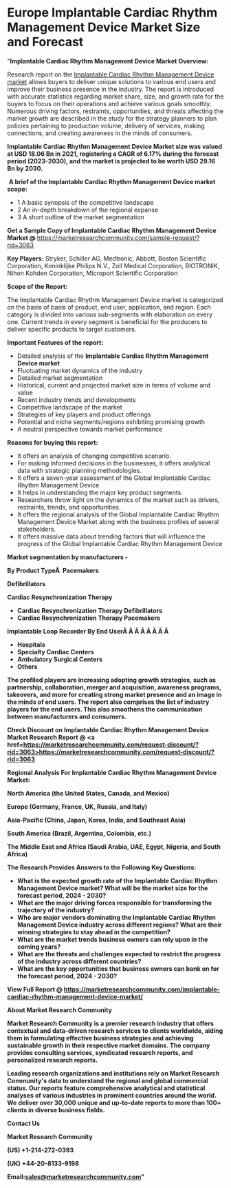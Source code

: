# Europe Implantable Cardiac Rhythm Management Device Market Size and Forecast
"<strong>Implantable Cardiac Rhythm Management Device Market Overview:</strong>

Research report on the <a href=https://marketresearchcommunity.com/implantable-cardiac-rhythm-management-device-market/>Implantable Cardiac Rhythm Management Device market</a> allows buyers to deliver unique solutions to various end users and improve their business presence in the industry. The report is introduced with accurate statistics regarding market share, size, and growth rate for the buyers to focus on their operations and achieve various goals smoothly. Numerous driving factors, restraints, opportunities, and threats affecting the market growth are described in the study for the strategy planners to plan policies pertaining to production volume, delivery of services, making connections, and creating awareness in the minds of consumers.

<strong>Implantable Cardiac Rhythm Management Device Market size was valued at USD 18.06 Bn in 2021, registering a CAGR of 6.17% during the forecast period (2023-2030), and the market is projected to be worth USD 29.16 Bn by 2030.</strong>

 <Strong>A brief of the Implantable Cardiac Rhythm Management Device market scope:</Strong>
<ul>
 <li>1  A basic synopsis of the competitive landscape</li>
 <li>2  An in-depth breakdown of the regional expanse</li>
 <li>3  A short outline of the market segmentation</li>
</ul>
<strong>Get a Sample Copy of Implantable Cardiac Rhythm Management Device Market @ </b></strong><a href=https://marketresearchcommunity.com/sample-request/?rid=3063><u>https://marketresearchcommunity.com/sample-request/?rid=3063</u></a>

<strong>Key Players:</strong> 
Stryker, Schiller AG, Medtronic, Abbott, Boston Scientific Corporation, Koninklijke Philips N.V., Zoll Medical Corporation, BIOTRONIK, Nihon Kohden Corporation, Microport Scientific Corporation

<strong>Scope of the Report:</strong>

The Implantable Cardiac Rhythm Management Device market is categorized on the basis of basis of product, end user, application, and region. Each category is divided into various sub-segments with elaboration on every one. Current trends in every segment is beneficial for the producers to deliver specific products to target customers.

<strong><b>Important Features of the report:</b></strong>
<ul>
  <li>Detailed analysis of the <strong><b>Implantable Cardiac Rhythm Management Device </b></strong><strong><b>market</b></strong></li>
  <li>Fluctuating market dynamics of the industry</li>
  <li>Detailed market segmentation</li>
  <li>Historical, current and projected market size in terms of volume and value</li>
  <li>Recent industry trends and developments</li>
  <li>Competitive landscape of the market</li>
  <li>Strategies of key players and product offerings</li>
  <li>Potential and niche segments/regions exhibiting promising growth</li>
  <li>A neutral perspective towards market performance</li>
</ul>
<strong><b>Reasons for buying this report:</b></strong>
<ul>
  <li>It offers an analysis of changing competitive scenario.</li>
  <li>For making informed decisions in the businesses, it offers analytical data with strategic planning methodologies.</li>
  <li>It offers a seven-year assessment of the Global Implantable Cardiac Rhythm Management Device</li>
  <li>It helps in understanding the major key product segments.</li>
  <li>Researchers throw light on the dynamics of the market such as drivers, restraints, trends, and opportunities.</li>
  <li>It offers the regional analysis of the Global Implantable Cardiac Rhythm Management Device Market along with the business profiles of several stakeholders.</li>
  <li>It offers massive data about trending factors that will influence the progress of the Global Implantable Cardiac Rhythm Management Device</li>
</ul>

<strong>Market segmentation by manufacturers -</strong>


<strong><strong>By Product TypeÂ  </strong></h4>
Pacemakers

Defibrillators

Cardiac Resynchronization Therapy
<ul>
 	<li>Cardiac Resynchronization Therapy Defibrillators</li>
 	<li>Cardiac Resynchronization Therapy Pacemakers</li>
</ul>
Implantable Loop Recorder
<strong><strong>By End UserÂ Â Â Â Â Â Â Â  </strong></h4>
<ul>
 	<li>Hospitals</li>
 	<li>Specialty Cardiac Centers</li>
 	<li>Ambulatory Surgical Centers</li>
 	<li>Others</li>
</ul>

The profiled players are increasing adopting growth strategies, such as partnership, collaboration, merger and acquisition, awareness programs, takeovers, and more for creating strong market presence and an image in the minds of end users. The report also comprises the list of industry players for the end users. This also smoothens the communication between manufacturers and consumers.

<strong><b>Check Discount on Implantable Cardiac Rhythm Management Device Market Research Report @ </b></strong><a href=https://marketresearchcommunity.com/request-discount/?rid=3063><u>https://marketresearchcommunity.com/request-discount/?rid=3063</u></a>

<strong>Regional Analysis For Implantable Cardiac Rhythm Management Device Market:</strong>

<strong>North America</strong> (the United States, Canada, and Mexico)

<strong>Europe</strong> (Germany, France, UK, Russia, and Italy)

<strong>Asia-Pacific</strong> (China, Japan, Korea, India, and Southeast Asia)

<strong>South America</strong> (Brazil, Argentina, Colombia, etc.)

<strong>The Middle East and Africa</strong> (Saudi Arabia, UAE, Egypt, Nigeria, and South Africa)

<strong>The Research Provides Answers to the Following Key Questions:</strong>
<ul>
 	<li>What is the expected growth rate of the Implantable Cardiac Rhythm Management Device market? What will be the market size for the forecast period, 2024 - 2030?</li>
 	<li>What are the major driving forces responsible for transforming the trajectory of the industry?</li>
 	<li>Who are major vendors dominating the Implantable Cardiac Rhythm Management Device industry across different regions? What are their winning strategies to stay ahead in the competition?</li>
 	<li>What are the market trends business owners can rely upon in the coming years?</li>
 	<li>What are the threats and challenges expected to restrict the progress of the industry across different countries?</li>
 	<li>What are the key opportunities that business owners can bank on for the forecast period, 2024 - 2030?</li>
</ul>

<strong>View Full Report @</strong> <a href=https://marketresearchcommunity.com/implantable-cardiac-rhythm-management-device-market/>https://marketresearchcommunity.com/implantable-cardiac-rhythm-management-device-market/</a>

<strong>About Market Research Community</strong>

Market Research Community is a premier research industry that offers contextual and data-driven research services to clients worldwide, aiding them in formulating effective business strategies and achieving sustainable growth in their respective market domains. The company provides consulting services, syndicated research reports, and personalized research reports.

Leading research organizations and institutions rely on Market Research Community's data to understand the regional and global commercial status. Our reports feature comprehensive analytical and statistical analyses of various industries in prominent countries around the world. We deliver over 30,000 unique and up-to-date reports to more than 100+ clients in diverse business fields.

<strong>Contact Us</strong>

<strong>Market Research Community</strong>

(US) +1-214-272-0393

(UK) +44-20-8133-9198

<strong>Email:</strong>sales@marketresearchcommunity.com"

